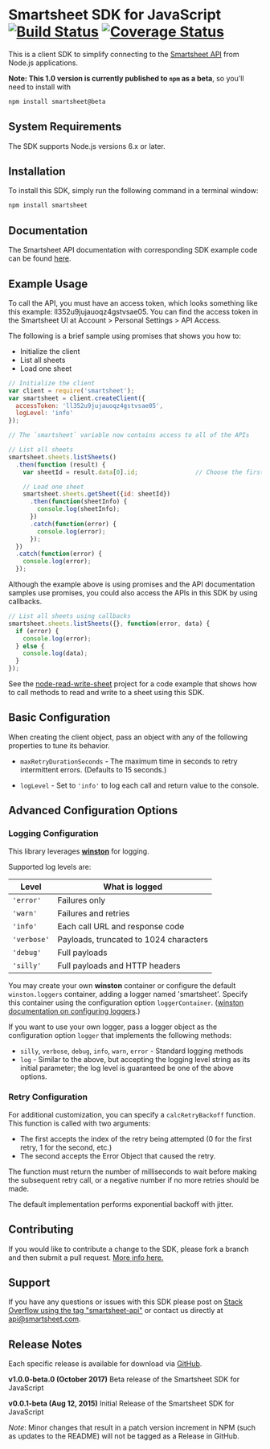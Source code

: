 # Smartsheet SDK for JavaScript [![Build Status](https://travis-ci.org/armstnp/smartsheet-javascript-sdk.svg?branch=master)](https://travis-ci.org/armstnp/smartsheet-javascript-sdk) [![Coverage Status](https://coveralls.io/repos/github/armstnp/smartsheet-javascript-sdk/badge.svg?branch=master)](https://coveralls.io/github/armstnp/smartsheet-javascript-sdk?branch=master)

This is a client SDK to simplify connecting to the [Smartsheet API](http://www.smartsheet.com/developers/api-documentation) from Node.js applications.

**Note: This 1.0 version is currently published to `npm` as a beta**, so you'll need to install with 

```bash
npm install smartsheet@beta
```

## System Requirements

The SDK supports Node.js versions 6.x or later.

## Installation

To install this SDK, simply run the following command in a terminal window: 

```bash
npm install smartsheet
```

## Documentation

The Smartsheet API documentation with corresponding SDK example code can be found [here](http://www.smartsheet.com/developers/api-documentation). 

## Example Usage

To call the API, you must have an access token, which looks something like this example: ll352u9jujauoqz4gstvsae05. You can find the access token in the Smartsheet UI at Account > Personal Settings > API Access. 

The following is a brief sample using promises that shows you how to:

* Initialize the client
* List all sheets
* Load one sheet

```javascript
// Initialize the client
var client = require('smartsheet');
var smartsheet = client.createClient({
  accessToken: 'll352u9jujauoqz4gstvsae05',
  logLevel: 'info'
});

// The `smartsheet` variable now contains access to all of the APIs

// List all sheets
smartsheet.sheets.listSheets()
  .then(function (result) {
    var sheetId = result.data[0].id;                // Choose the first sheet

    // Load one sheet
    smartsheet.sheets.getSheet({id: sheetId})
      .then(function(sheetInfo) {
        console.log(sheetInfo);
      })
      .catch(function(error) {
        console.log(error);
      });
  })
  .catch(function(error) {
    console.log(error);
  });
```

Although the example above is using promises and the API documentation samples use promises, you could also access the APIs in this SDK by using callbacks.

```javascript
// List all sheets using callbacks
smartsheet.sheets.listSheets({}, function(error, data) {
  if (error) {
    console.log(error);
  } else {
    console.log(data);
  }
});
```

 See the [node-read-write-sheet](https://github.com/smartsheet-samples/node-read-write-sheet) project for a code example that shows how to call methods to read and write to a sheet using this SDK.

## Basic Configuration

When creating the client object, pass an object with any of the following properties to tune its behavior.

* `maxRetryDurationSeconds` - The maximum time in seconds to retry intermittent errors. (Defaults to 15 seconds.)

* `logLevel` - Set to `'info'` to log each call and return value to the console. 


## Advanced Configuration Options
### Logging Configuration


This library leverages [**winston**](https://github.com/winstonjs/winston) for logging.

Supported log levels are:

|Level|What is logged|
|---|---|
|`'error'`|Failures only|
|`'warn'`|Failures and retries|
|`'info'`|Each call URL and response code|
|`'verbose'`|Payloads, truncated to 1024 characters|
|`'debug'`|Full payloads|
|`'silly'`|Full payloads and HTTP headers|

You may create your own **winston** container or configure the default `winston.loggers` container, adding a logger named 'smartsheet'. Specify this container using the configuration option `loggerContainer`. ([winston documentation on configuring loggers](https://github.com/winstonjs/winston#working-with-multiple-loggers-in-winston).)

If you want to use your own logger, pass a logger object as the configuration option `logger` that implements the following methods:
* `silly`, `verbose`, `debug`, `info`, `warn`, `error` - Standard logging methods
* `log` - Similar to the above, but accepting the logging level string as its initial parameter; the log level is guaranteed be one of the above options.

### Retry Configuration
For additional customization, you can specify a `calcRetryBackoff` function.  This function is called with two arguments:

* The first accepts the index of the retry being attempted (0 for the first retry, 1 for the second, etc.)
* The second accepts the Error Object that caused the retry.

The function must return the number of milliseconds to wait before making the subsequent retry call, or a negative number if no more retries should be made.

The default implementation performs exponential backoff with jitter.

## Contributing

If you would like to contribute a change to the SDK, please fork a branch and then submit a pull request.
[More info here.](https://help.github.com/articles/using-pull-requests)

## Support

If you have any questions or issues with this SDK please post on [Stack Overflow using the tag "smartsheet-api"](http://stackoverflow.com/questions/tagged/smartsheet-api) or contact us directly at api@smartsheet.com.

## Release Notes

Each specific release is available for download via [GitHub](https://github.com/smartsheet-platform/smartsheet-javascript-sdk/tags).

**v1.0.0-beta.0 (October 2017)**
Beta release of the Smartsheet SDK for JavaScript

**v0.0.1-beta (Aug 12, 2015)**
Initial Release of the Smartsheet SDK for JavaScript

*Note*: Minor changes that result in a patch version increment in NPM (such as updates to the README) will not be tagged as a Release in GitHub.
